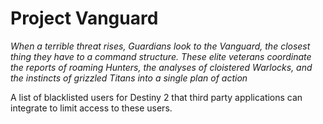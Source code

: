 # Project Vanguard

*When a terrible threat rises, Guardians look to the Vanguard, the closest thing they have to a command structure. These elite veterans coordinate the reports of roaming Hunters, the analyses of cloistered Warlocks, and the instincts of grizzled Titans into a single plan of action*

A list of blacklisted users for Destiny 2 that third party applications can integrate to limit access to these users.
